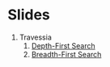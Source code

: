 Slides
======

1. Travessia
    1. [Depth-First Search](slides/STV-1/STV-1.pdf)
    1. [Breadth-First Search](slides/STV-2/STV-2.pdf)
